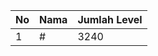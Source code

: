 | No | Nama            | Jumlah Level |
|----|-----------------|--------------|
| 1  | #    |    3240        |
